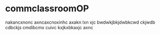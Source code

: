 # commclassroomOP
nakancxnonc
axncaxcnoxinhc
axakn lxn xjc
bwdwkjbkjdwbkcwd ckjwdb cdbckjs cmdibcmx cuivc kxjkxbkaxjc
axnc
